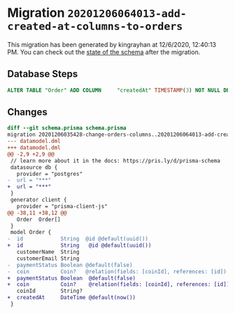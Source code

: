 # Migration `20201206064013-add-created-at-columns-to-orders`

This migration has been generated by kingrayhan at 12/6/2020, 12:40:13 PM.
You can check out the [state of the schema](./schema.prisma) after the migration.

## Database Steps

```sql
ALTER TABLE "Order" ADD COLUMN     "createdAt" TIMESTAMP(3) NOT NULL DEFAULT CURRENT_TIMESTAMP
```

## Changes

```diff
diff --git schema.prisma schema.prisma
migration 20201206035428-change-orders-columns..20201206064013-add-created-at-columns-to-orders
--- datamodel.dml
+++ datamodel.dml
@@ -2,9 +2,9 @@
 // learn more about it in the docs: https://pris.ly/d/prisma-schema
 datasource db {
   provider = "postgres"
-  url = "***"
+  url = "***"
 }
 generator client {
   provider = "prisma-client-js"
@@ -38,11 +38,12 @@
   Order  Order[]
 }
 model Order {
-  id            String  @id @default(uuid())
+  id            String   @id @default(uuid())
   customerName  String
   customerEmail String
-  paymentStatus Boolean @default(false)
-  coin          Coin?   @relation(fields: [coinId], references: [id])
+  paymentStatus Boolean  @default(false)
+  coin          Coin?    @relation(fields: [coinId], references: [id])
   coinId        String?
+  createdAt     DateTime @default(now())
 }
```


